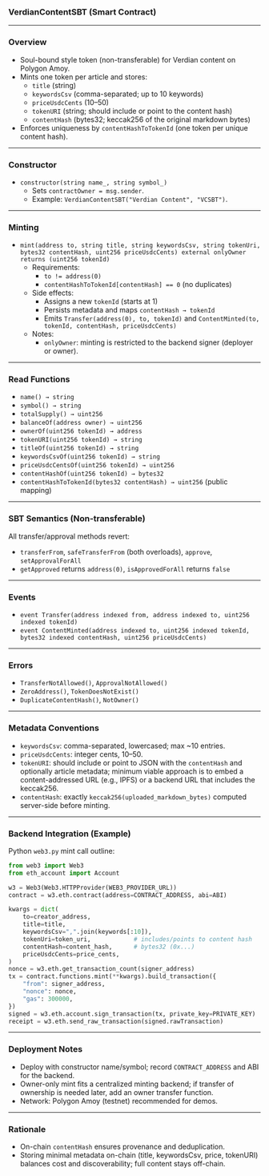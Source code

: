 ### VerdianContentSBT (Smart Contract)

---

### Overview
- Soul-bound style token (non-transferable) for Verdian content on Polygon Amoy.
- Mints one token per article and stores:
  - `title` (string)
  - `keywordsCsv` (comma-separated; up to 10 keywords)
  - `priceUsdcCents` (10–50)
  - `tokenURI` (string; should include or point to the content hash)
  - `contentHash` (bytes32; keccak256 of the original markdown bytes)
- Enforces uniqueness by `contentHashToTokenId` (one token per unique content hash).

---

### Constructor
- `constructor(string name_, string symbol_)`
  - Sets `contractOwner = msg.sender`.
  - Example: `VerdianContentSBT("Verdian Content", "VCSBT")`.

---

### Minting
- `mint(address to, string title, string keywordsCsv, string tokenUri, bytes32 contentHash, uint256 priceUsdcCents) external onlyOwner returns (uint256 tokenId)`
  - Requirements:
    - `to != address(0)`
    - `contentHashToTokenId[contentHash] == 0` (no duplicates)
  - Side effects:
    - Assigns a new `tokenId` (starts at 1)
    - Persists metadata and maps `contentHash → tokenId`
    - Emits `Transfer(address(0), to, tokenId)` and `ContentMinted(to, tokenId, contentHash, priceUsdcCents)`
  - Notes:
    - `onlyOwner`: minting is restricted to the backend signer (deployer or owner).

---

### Read Functions
- `name() → string`
- `symbol() → string`
- `totalSupply() → uint256`
- `balanceOf(address owner) → uint256`
- `ownerOf(uint256 tokenId) → address`
- `tokenURI(uint256 tokenId) → string`
- `titleOf(uint256 tokenId) → string`
- `keywordsCsvOf(uint256 tokenId) → string`
- `priceUsdcCentsOf(uint256 tokenId) → uint256`
- `contentHashOf(uint256 tokenId) → bytes32`
- `contentHashToTokenId(bytes32 contentHash) → uint256` (public mapping)

---

### SBT Semantics (Non-transferable)
All transfer/approval methods revert:
- `transferFrom`, `safeTransferFrom` (both overloads), `approve`, `setApprovalForAll`
- `getApproved` returns `address(0)`, `isApprovedForAll` returns `false`

---

### Events
- `event Transfer(address indexed from, address indexed to, uint256 indexed tokenId)`
- `event ContentMinted(address indexed to, uint256 indexed tokenId, bytes32 indexed contentHash, uint256 priceUsdcCents)`

---

### Errors
- `TransferNotAllowed()`, `ApprovalNotAllowed()`
- `ZeroAddress()`, `TokenDoesNotExist()`
- `DuplicateContentHash()`, `NotOwner()`

---

### Metadata Conventions
- `keywordsCsv`: comma-separated, lowercased; max ~10 entries.
- `priceUsdcCents`: integer cents, 10–50.
- `tokenURI`: should include or point to JSON with the `contentHash` and optionally article metadata; minimum viable approach is to embed a content-addressed URL (e.g., IPFS) or a backend URL that includes the keccak256.
- `contentHash`: exactly `keccak256(uploaded_markdown_bytes)` computed server-side before minting.

---

### Backend Integration (Example)
Python `web3.py` mint call outline:
```python
from web3 import Web3
from eth_account import Account

w3 = Web3(Web3.HTTPProvider(WEB3_PROVIDER_URL))
contract = w3.eth.contract(address=CONTRACT_ADDRESS, abi=ABI)

kwargs = dict(
    to=creator_address,
    title=title,
    keywordsCsv=",".join(keywords[:10]),
    tokenUri=token_uri,            # includes/points to content hash
    contentHash=content_hash,      # bytes32 (0x...)
    priceUsdcCents=price_cents,
)
nonce = w3.eth.get_transaction_count(signer_address)
tx = contract.functions.mint(**kwargs).build_transaction({
    "from": signer_address,
    "nonce": nonce,
    "gas": 300000,
})
signed = w3.eth.account.sign_transaction(tx, private_key=PRIVATE_KEY)
receipt = w3.eth.send_raw_transaction(signed.rawTransaction)
```

---

### Deployment Notes
- Deploy with constructor name/symbol; record `CONTRACT_ADDRESS` and ABI for the backend.
- Owner-only mint fits a centralized minting backend; if transfer of ownership is needed later, add an owner transfer function.
- Network: Polygon Amoy (testnet) recommended for demos.

---

### Rationale
- On-chain `contentHash` ensures provenance and deduplication.
- Storing minimal metadata on-chain (title, keywordsCsv, price, tokenURI) balances cost and discoverability; full content stays off-chain. 